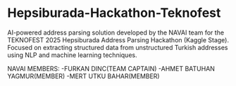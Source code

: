 # Hepsiburada-Hackathon-Teknofest
AI-powered address parsing solution developed by the NAVAI team for the TEKNOFEST 2025 Hepsiburada Address Parsing Hackathon (Kaggle Stage). Focused on extracting structured data from unstructured Turkish addresses using NLP and machine learning techniques.

NAVAI MEMBERS:
-FURKAN DINC(TEAM CAPTAIN)
-AHMET BATUHAN YAGMUR(MEMBER)
-MERT UTKU BAHAR(MEMBER)

